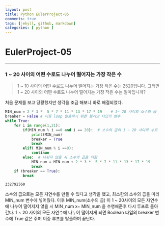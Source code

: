 ```yaml
---
layout: post
title: Python EulerProject-05
comments: true
tags: [jekyll, github, markdown]
categories: [ python ]
---
```


# EulerProject-05
___

### 1 ~ 20 사이의 어떤 수로도 나누어 떨어지는 가장 작은 수

> 1 ~ 10 사이의 어떤 수로도 나누어 떨어지는 가장 작은 수는 2520입니다.
그러면 1 ~ 20 사이의 어떤 수로도 나누어 떨어지는 가장 작은 수는 얼마입니까?

처음 문제를 보고 당황했지만 생각을 조금 해보니 바로 해결되었다.

```python
MIN_num = 2 * 3 *  5 * 7 * 11 * 13 * 17 * 19    # 1~ 20 사이의 소수의 곱
breaker = False # 이중 loop 탈출하기 위한 불리안 타입의 변수
while True:
    for i in range(1,21):
        if(MIN_num % i ==0 and i == 20):  # 소수의 곱이 1 ~ 20 사이의 수로 나뉘면 실행
            print(MIN_num)
            breaker = True
            break
        elif( MIN_num % i ==0):
            continue
        else:  # 나뉘지 않을 시 소수의 곱을 더함
            MIN_num = MIN_num + 2 * 3 *  5 * 7 * 11 * 13 * 17 * 19
            break
    if (breaker == True):
        break
```

```
232792560
```

소수의 곱으로는 모든 자연수를 만들 수 있다고 생각을 했고, 최소한의 소수의 곱을 미리 MIN_num 변수에 넣어줬다.
이후 MIN_num(소수의 곱) 이 1 ~ 20사이의 모든 자연수에 나누어 떨어지지 않을 시 MIN_num x= MIN_num 을 수행해준후 다시 루프로 돌아간다.
1 ~ 20 사이의 모든 자연수에 나누어 떨어지게 되면 Boolean 타입의 breaker 변수에 True 값은 주며 이중 루프를 탈출하며 끝난다.
